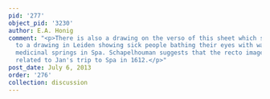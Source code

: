 ```yaml
---
pid: '277'
object_pid: '3230'
author: E.A. Honig
comment: "<p>There is also a drawing on the verso of this sheet which seems related
  to a drawing in Leiden showing sick people bathing their eyes with water from the
  medicinal springs in Spa. Schapelhouman suggests that the recto imagery is also
  related to Jan's trip to Spa in 1612.</p>"
post_date: July 6, 2013
order: '276'
collection: discussion
---
```

